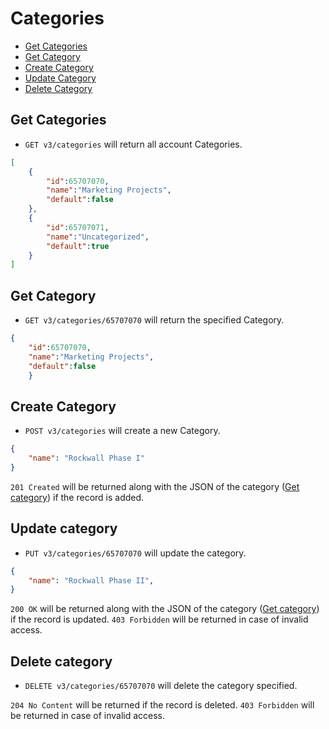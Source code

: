 Categories
====================

* [Get Categories](#get-Categories)
* [Get Category](#get-Category)
* [Create Category](#create-Category)
* [Update Category](#update-Category)
* [Delete Category](#delete-Category)

Get Categories
----------------

* `GET v3/categories` will return all account Categories.

```json
[
	{
		"id":65707070,
		"name":"Marketing Projects",
		"default":false
	},
	{
		"id":65707071,
		"name":"Uncategorized",
		"default":true
	}
]
```

Get Category
----------------

* `GET v3/categories/65707070` will return the specified Category.

```json
{
	"id":65707070,
	"name":"Marketing Projects",
	"default":false
	}
```

Create Category
----------------

* `POST v3/categories` will create a new Category.

```json
{
	"name": "Rockwall Phase I"
}
```

`201 Created` will be returned along with the JSON of the category ([Get category](#get-category)) if the record is added. 


Update category
----------------

* `PUT v3/categories/65707070` will update the category.

```json
{
	"name": "Rockwall Phase II",
}
```

`200 OK` will be returned along with the JSON of the category ([Get category](#get-category)) if the record is updated. `403 Forbidden` will be returned in case of invalid access.

Delete category
----------------

* `DELETE v3/categories/65707070` will delete the category specified.

`204 No Content` will be returned if the record is deleted. `403 Forbidden` will be returned in case of invalid access.
